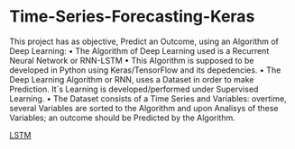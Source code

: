 # Time-Series-Forecasting-Keras

This project has as objective, Predict an Outcome, using an
Algorithm of Deep Learning:
• The Algorithm of Deep Learning used is a Recurrent Neural Network or RNN-LSTM
• This Algorithm is supposed to be developed in Python using Keras/TensorFlow and its
  depedencies.
• The Deep Learning Algorithm or RNN, uses a Dataset in order to make Prediction. 
  It´s Learning is developed/performed under Supervised Learning.
• The Dataset consists of a Time Series and Variables: overtime, several Variables are
  sorted to the Algorithm and upon Analisys of these Variables; an outcome should be
  Predicted by the Algorithm. 
  
[LSTM](http://colah.github.io/posts/2015-08-Understanding-LSTMs/)
